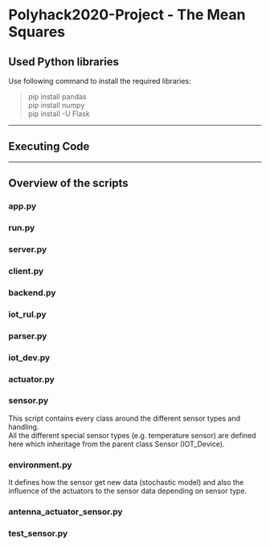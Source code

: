 # Polyhack2020-Project - The Mean Squares
## Used Python libraries
Use following command to install the required libraries:
> pip install pandas\
> pip install numpy\
> pip install -U Flask
---
## Executing Code

---
## Overview of the scripts

### app.py

### run.py

### server.py

### client.py

### backend.py

### iot_rul.py

### parser.py

### iot_dev.py

### actuator.py

### sensor.py
This script contains every class around the different sensor types and handling.\
All the different special sensor types (e.g. temperature sensor) are defined here which inheritage from the parent class Sensor (IOT_Device).
### environment.py
It defines how the sensor get new data (stochastic model) and also the influence of the actuators to the sensor data depending on sensor type.
### antenna_actuator_sensor.py

### test_sensor.py
